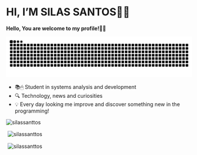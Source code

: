 
<h1>HI, I’M SILAS SANTOS👨‍💻</h1>

**Hello, You are welcome to my profile!👋🤓**
<!--
[![Blog](https://img.shields.io/website?label=www.silassanttos.com.br&style=for-the-badge&url=http://silassanttos.com.br/)](http://silassanttos.com.br/) -->
 
![Snake animation](https://raw.githubusercontent.com/silassanttos/snake_svg/a55ca3696d59ab086c86462b288f38e4000c672a/snake_feed.svg)


- 📚🖱 Student in systems analysis and development
- 🔍 Technology, news and curiosities
- 💡 Every day looking me improve and discover something new in the programming!

<p>&nbsp;<img align="left" src="https://github-readme-stats.vercel.app/api/top-langs?username=silassanttos&show_icons=true&locale=en&layout=compact" alt="silassanttos"/></p>

<p>&nbsp;<img align="center" src="https://github-readme-stats.vercel.app/api?username=silassanttos&show_icons=true&locale=en" alt="silassanttos"/></p>


<p>&nbsp;<img align="center" src="https://github-readme-streak-stats.herokuapp.com/?user=silassanttos&" alt="silassanttos" /></p>
<!---
silassanttos/silassanttos is a ✨ special ✨ repository because its `README.md` (this file) appears on your GitHub profile.
You can click the Preview link to take a look at your changes.
--->
